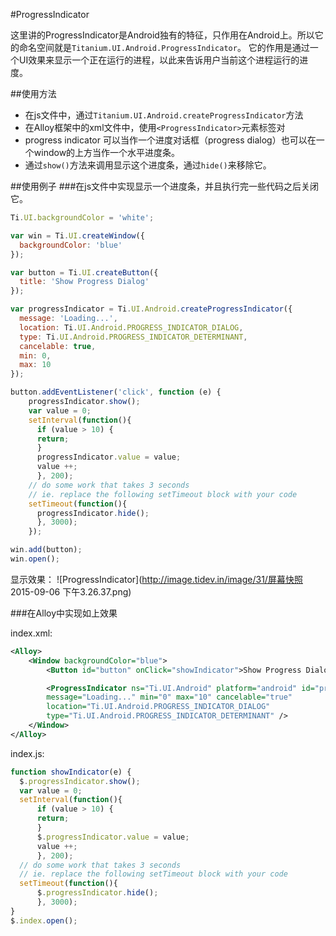 #ProgressIndicator

这里讲的ProgressIndicator是Android独有的特征，只作用在Android上。所以它的命名空间就是`Titanium.UI.Android.ProgressIndicator`。
它的作用是通过一个UI效果来显示一个正在运行的进程，以此来告诉用户当前这个进程运行的进度。

##使用方法
+ 在js文件中，通过`Titanium.UI.Android.createProgressIndicator`方法
+ 在Alloy框架中的xml文件中，使用`<ProgressIndicator>`元素标签对
+ progress indicator 可以当作一个进度对话框（progress dialog）也可以在一个window的上方当作一个水平进度条。
+ 通过`show()`方法来调用显示这个进度条，通过`hide()`来移除它。

##使用例子
###在js文件中实现显示一个进度条，并且执行完一些代码之后关闭它。
```javascript
Ti.UI.backgroundColor = 'white';

var win = Ti.UI.createWindow({
  backgroundColor: 'blue'
});

var button = Ti.UI.createButton({
  title: 'Show Progress Dialog'
});

var progressIndicator = Ti.UI.Android.createProgressIndicator({
  message: 'Loading...',
  location: Ti.UI.Android.PROGRESS_INDICATOR_DIALOG,
  type: Ti.UI.Android.PROGRESS_INDICATOR_DETERMINANT,
  cancelable: true,
  min: 0,
  max: 10
});

button.addEventListener('click', function (e) {
    progressIndicator.show();
    var value = 0;
    setInterval(function(){
      if (value > 10) {
      return;
      }
      progressIndicator.value = value;
      value ++;
      }, 200);
    // do some work that takes 3 seconds
    // ie. replace the following setTimeout block with your code
    setTimeout(function(){
      progressIndicator.hide();
      }, 3000);
    });

win.add(button);
win.open();
```
显示效果：
![ProgressIndicator](http://image.tidev.in/image/31/屏幕快照 2015-09-06 下午3.26.37.png)

###在Alloy中实现如上效果

index.xml:
```xml
<Alloy>
    <Window backgroundColor="blue">
        <Button id="button" onClick="showIndicator">Show Progress Dialog</Button>

        <ProgressIndicator ns="Ti.UI.Android" platform="android" id="progressIndicator"
        message="Loading..." min="0" max="10" cancelable="true"
        location="Ti.UI.Android.PROGRESS_INDICATOR_DIALOG"
        type="Ti.UI.Android.PROGRESS_INDICATOR_DETERMINANT" />
    </Window>
</Alloy>
```

index.js:
```javascript
function showIndicator(e) {
  $.progressIndicator.show();
  var value = 0;
  setInterval(function(){
      if (value > 10) {
      return;
      }
      $.progressIndicator.value = value;
      value ++;
      }, 200);
  // do some work that takes 3 seconds
  // ie. replace the following setTimeout block with your code
  setTimeout(function(){
      $.progressIndicator.hide();
      }, 3000);
}
$.index.open();
```
